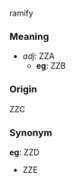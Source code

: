 ramify
### Meaning
+ _adj_: ZZA
    + __eg__: ZZB

### Origin

ZZC

### Synonym

__eg__: ZZD

+ ZZE


